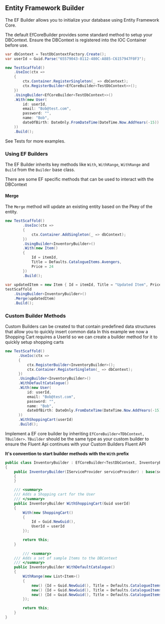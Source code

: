 ## Entity Framework Builder

The EF Builder allows you to initialize your database using Entity Framework Core.

The default EfCoreBuilder provides some standard method to setup your DBContext.
Ensure the DBContext is registered into the IOC Container before use. 
```csharp
var dbContext = TestDbContextFactory.Create();
var userId = Guid.Parse("65579043-8112-480C-A885-C6157947F0F3");

new TestScaffold()
    .UseIoc(ctx =>
    {
        ctx.Container.RegisterSingleton(_ => dbContext);
        ctx.RegisterBuilder<EfCoreBuilder<TestDbContext>>();
    })
    .UsingBuilder<EfCoreBuilder<TestDbContext>>()
    .With(new User(
        id: userId,
        email: "Bob@test.com",
        password: "",
        name: "Bob",
        dateOfBirth: DateOnly.FromDateTime(DateTime.Now.AddYears(-15))
    ))
    .Build();
```
 
See Tests for more examples.
### Using EF Builders

The EF Builder inherits key methods like `With`, `WithRange`, `WithRange` and `Build` from the `Builder` base class.

There are some EF specific methods that can be used to interact with the DBContext

#### Merge
The `Merge` method will update an existing entity based on the Pkey of the entity.
```csharp
new TestScaffold()
        .UseIoc(ctx =>
        {
            ctx.Container.AddSingleton(_ => dbContext);
        })
        .UsingBuilder<InventoryBuilder>()
        .With(new Item()
        { 
            Id = itemId,
            Title = Defaults.CatalogueItems.Avengers, 
            Price = 24
        })
        .Build();
        
var updatedItem = new Item { Id = itemId, Title = "Updated Item", Price = 30 };
testScaffold
    .UsingBuilder<InventoryBuilder>()
    .Merge(updatedItem)
    .Build();
```

### Custom Builder Methods

Custom Builders can be created to  that contain predefined data structures that allow you to quickly insert common data
In this example we now a Shopping Cart requires a UserId so we can create a builder method for it to quickly setup shopping carts

```csharp
new TestScaffold()
      .UseIoc(ctx =>
      {
          ctx.RegisterBuilder<InventoryBuilder>();
          ctx.Container.RegisterSingleton(_ => dbContext);
      })
      .UsingBuilder<InventoryBuilder>()
      .WithDefaultCatalogue()
      .With(new User(
          id: userId,
          email: "Bob@test.com",
          password: "",
          name: "Bob",
          dateOfBirth: DateOnly.FromDateTime(DateTime.Now.AddYears(-15))
      ))
      .WithShoppingCart(userId)
      .Build();
```

Implement a EF core builder by inheriting `EfCoreBuilder<TDbContext, TBuilder>`. 
`TBuilder` should be the same type as your custom builder to ensure the Fluent Api continues with your Custom Builders Fluent API

**It's convention to start builder methods with the `With` prefix**
```csharp
public class InventoryBuilder : EfCoreBuilder<TestDbContext, InventoryBuilder>
{
    public InventoryBuilder(IServiceProvider serviceProvider) : base(serviceProvider)
    {
    }

    /// <summary>
    /// Adds a Shopping cart for the User
    /// </summary>
    public InventoryBuilder WithShoppingCart(Guid userId)
    {
        With(new ShoppingCart()
        {
            Id = Guid.NewGuid(),
            UserId = userId
        });

        return this;
    }
    
        /// <summary>
    /// Adds a set of sample Items to the DBContext
    /// </summary>
    public InventoryBuilder WithDefaultCatalogue()
    {
        WithRange(new List<Item>()
        {
            new() {Id = Guid.NewGuid(), Title = Defaults.CatalogueItems.Minions, Price = 21},
            new() {Id = Guid.NewGuid(), Title = Defaults.CatalogueItems.Avengers, Price = 24},
            new() {Id = Guid.NewGuid(), Title = Defaults.CatalogueItems.DeadPool, Price = 14, AgeRestriction = 15}
        });

        return this;
    }
}
```
